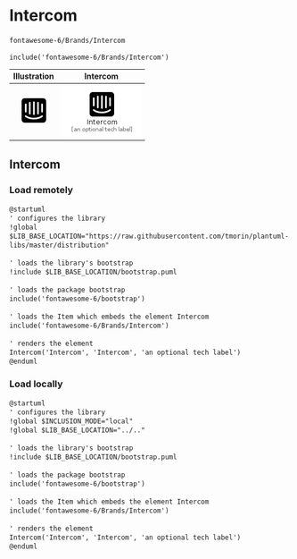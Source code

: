 # Intercom


```text
fontawesome-6/Brands/Intercom
```

```text
include('fontawesome-6/Brands/Intercom')
```



| Illustration | Intercom |
| :---: | :---: |
| ![illustration for Illustration](../../fontawesome-6/Brands/Intercom.png) | ![illustration for Intercom](../../fontawesome-6/Brands/Intercom.Local.png) |




## Intercom

### Load remotely
```plantuml
@startuml
' configures the library
!global $LIB_BASE_LOCATION="https://raw.githubusercontent.com/tmorin/plantuml-libs/master/distribution"

' loads the library's bootstrap
!include $LIB_BASE_LOCATION/bootstrap.puml

' loads the package bootstrap
include('fontawesome-6/bootstrap')

' loads the Item which embeds the element Intercom
include('fontawesome-6/Brands/Intercom')

' renders the element
Intercom('Intercom', 'Intercom', 'an optional tech label')
@enduml
```

### Load locally
```plantuml
@startuml
' configures the library
!global $INCLUSION_MODE="local"
!global $LIB_BASE_LOCATION="../.."

' loads the library's bootstrap
!include $LIB_BASE_LOCATION/bootstrap.puml

' loads the package bootstrap
include('fontawesome-6/bootstrap')

' loads the Item which embeds the element Intercom
include('fontawesome-6/Brands/Intercom')

' renders the element
Intercom('Intercom', 'Intercom', 'an optional tech label')
@enduml
```

